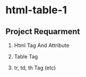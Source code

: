 # html-table-1

## Project Requarment 

1. Html Tag And Attribute

2. Table Tag 

3. tr, td, th Tag (etc)
